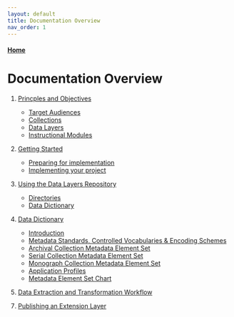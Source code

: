 ```yaml
---
layout: default
title: Documentation Overview
nav_order: 1
---
```



#### [Home](http://cadatpitt.github.io)

# Documentation Overview

01. [Princples and Objectives](01-principles-and-objectives.md)
    - [Target Audiences](01-principles-and-objectives.md#target-audiences)
    - [Collections](01-principles-and-objectives.md#collections)
    - [Data Layers](01-principles-and-objectives.md#data-layers)
    - [Instructional Modules](01-principles-and-objectives.md#instructional-modules)

02. [Getting Started](02-getting-started.md)
    - [Preparing for implementation](02-getting-started.html#preparing-for-implementation)
    - [Implementing your project](02-getting-started.html#implementing-your-project)

03. [Using the Data Layers Repository](03-using-the-repository.md)
    - [Directories](03-using-the-repository.html#directories)
    <!-- - [Downloading Files]() -->
    <!-- - [Cloning the Repository]() -->
    - [Data Dictionary](03-using-the-repository.html#data-dictionary)


04. [Data Dictionary](data-dictionary/04-data-dictionary.md)
    - [Introduction](data-dictionary/introduction.html)
    - [Metadata Standards, Controlled Vocabularies & Encoding Schemes](data-dictionary/standards.html)
    - [Archival Collection Metadata Element Set](data-dictionary/archival-collections.html)
    - [Serial Collection Metadata Element Set](data-dictionary/serial-collections.html)
    - [Monograph Collection Metadata Element Set](data-dictionary/monograph-collections.html)
    - [Application Profiles](data-dictionary/application-profiles.html)
    - [Metadata Element Set Chart](data-dictionary/metadata-element-set-chart.html)

05. [Data Extraction and Transformation Workflow](05-data-extraction-and-transformation-workflow.md)

<!-- 06. [Best Practices for Creating Extension Layers](06-best-practices-for-creating-extension-layers.md) -->

07. [Publishing an Extension Layer](07-publishing-an-extension-layer.md)


<!--# Instructional Modules

* creating a baselayer
  * from an existing collection
  * creating a custom collection
  * transforming library datasets into CSV
  * publishing the baselayers

* designing an enrichment layer
  * design principles for enrichment layer
  * creating the layer codebook
  * critiquing the layer
  * creating the layer form in machine-readable form (JSON, CSV?)

* implementing an enrichment layer with the web application
  * for instructor
  * for student

* implementing an enrichment layer without a web application
  * for instructor
  * for student

* visualizing an enrichment layer
  * design principles for visualization
  * selecting data from layers-->
